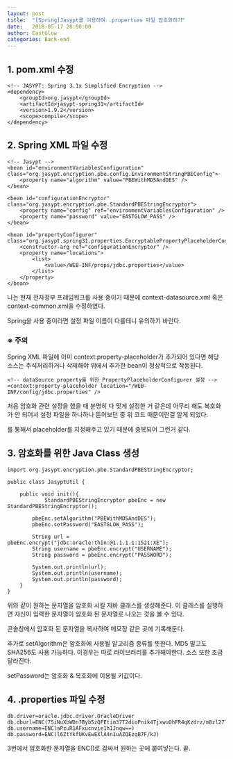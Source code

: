 ```yaml
---
layout: post
title:  "[Spring]Jasypt를 이용하여 .properties 파일 암호화하기"
date:   2018-05-17 20:00:00
author: EastGlow
categories: Back-end
---
```


## 1. pom.xml 수정

```
<!-- JASYPT: Spring 3.1x Simplified Encryption -->
<dependency>
    <groupId>org.jasypt</groupId>
    <artifactId>jasypt-spring31</artifactId>
    <version>1.9.2</version>
    <scope>compile</scope>
</dependency>
```

## 2. Spring XML 파일 수정

```
<!-- Jasypt -->
<bean id="environmentVariablesConfiguration" class="org.jasypt.encryption.pbe.config.EnvironmentStringPBEConfig">
	<property name="algorithm" value="PBEWithMD5AndDES" />
</bean>

<bean id="configurationEncryptor" class="org.jasypt.encryption.pbe.StandardPBEStringEncryptor">
	<property name="config" ref="environmentVariablesConfiguration" />
	<property name="password" value="EASTGLOW_PASS" />
</bean>

<bean id="propertyConfigurer" class="org.jasypt.spring31.properties.EncryptablePropertyPlaceholderConfigurer">
	<constructor-arg ref="configurationEncryptor" />
	<property name="locations">
		<list>
			<value>/WEB-INF/props/jdbc.properties</value>
		</list>
	</property>
</bean>
```

나는 현재 전자정부 프레임워크를 사용 중이기 때문에 context-datasource.xml 혹은 context-common.xml을 수정하였다.

Spring을 사용 중이라면 설정 파일 이름이 다를테니 유의하기 바란다.

### ※ 주의

Spring XML 파일에 이미 context:property-placeholder가 추가되어 있다면 해당 소스는 주석처리하거나 삭제해야 위에서 추가한 bean이 정상적으로 작동된다.

```
<!-- dataSource property를 위한 PropertyPlaceholderConfigurer 설정 -->
<context:property-placeholder location="/WEB-INF/config/jdbc.properties" />
```

처음 암호화 관련 설정을 했을 때 분명히 다 맞게 설정한 거 같은데 아무리 해도 복호화가 안 되어서 설정 파일을 하나하나 뜯어보던 중 위 코드 때문이란걸 알게 되었다.

<bean id="propertyConfigurer" class="org.jasypt.spring31.properties.EncryptablePropertyPlaceholderConfigurer"> 를 통해서 placeholder를 지정해주고 있기 때문에 중복되어 그런거 같다.

## 3. 암호화를 위한 Java Class 생성

```
import org.jasypt.encryption.pbe.StandardPBEStringEncryptor;

public class JasyptUtil {

	public void init(){
		    StandardPBEStringEncryptor pbeEnc = new StandardPBEStringEncryptor();
        
        pbeEnc.setAlgorithm("PBEWithMD5AndDES");
        pbeEnc.setPassword("EASTGLOW_PASS");

        String url = pbeEnc.encrypt("jdbc:oracle:thin:@1.1.1.1:1521:XE");
        String username = pbeEnc.encrypt("USERNAME");
        String password = pbeEnc.encrypt("PASSWORD");

        System.out.println(url);
        System.out.println(username);
        System.out.println(password);
	}
}
```

위와 같이 원하는 문자열을 암호화 시킬 자바 클래스를 생성해준다. 이 클래스를 실행하면 자신이 입력한 문자열이 암호화 된 문자열로 나오는 것을 볼 수 있다.

콘솔창에서 암호화 된 문자열을 복사하여 메모장 같은 곳에 기록해둔다.

추가로 setAlgorithm은 암호화에 사용될 알고리즘 종류를 뜻한다. MD5 말고도 SHA256도 사용 가능하다. 이경우는 따로 라이브러리를 추가해야한다. 소스 또한 조금 달라진다.

setPassword는 암호화 & 복호화에 이용될 키값이다. 

## 4. .properties 파일 수정

```
db.driver=oracle.jdbc.driver.OracleDriver
db.dburl=ENC(7SiNuXbWDn7BybSzQFEtim37T2dioPnik4TjxwuOhFR4qKzdrz/m8zl27TDWqwYP)
db.username=ENC(aPzuR1AFxucnvie1h1Jnqw==)
db.password=ENC(l6ZtYkfUKvEwEXlA4n1uAZQEzqB7F/kJ)
```

3번에서 암호화한 문자열을 ENC()로 감싸서 원하는 곳에 붙여넣는다. 끝.
